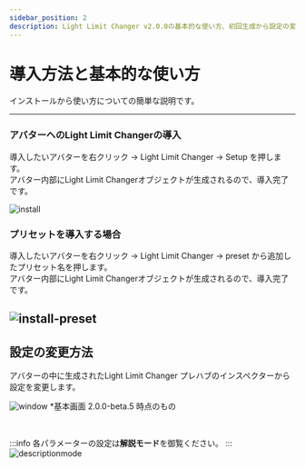 ```yaml
---
sidebar_position: 2
description: Light Limit Changer v2.0.0の基本的な使い方、初回生成から設定の変更方法について解説しています。
---
```


# 導入方法と基本的な使い方

インストールから使い方についての簡単な説明です。

----
### アバターへのLight Limit Changerの導入

導入したいアバターを右クリック → Light Limit Changer → Setup を押します。  
アバター内部にLight Limit Changerオブジェクトが生成されるので、導入完了です。  

![install](/img/docs/v2/howtouse/install.png)

### プリセットを導入する場合

導入したいアバターを右クリック → Light Limit Changer → preset から追加したプリセット名を押します。  
アバター内部にLight Limit Changerオブジェクトが生成されるので、導入完了です。  

![install-preset](/img/docs/v2/howtouse/install-preset.png)
----
## 設定の変更方法  
アバターの中に生成されたLight Limit Changer プレハブのインスペクターから設定を変更します。

![window](/img/docs/v2/howtouse/settings.png)
*基本画面 2.0.0-beta.5 時点のもの

<br/>

:::info
各パラメーターの設定は**解説モード**を御覧ください。
:::
![descriptionmode](/img/docs/v2/howtouse/description_mode.png)